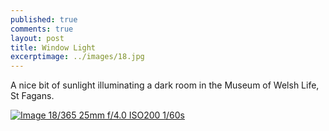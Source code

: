 ```yaml
---
published: true
comments: true
layout: post
title: Window Light
excerptimage: ../images/18.jpg
---
```


A nice bit of sunlight illuminating a dark room in the Museum of Welsh Life, St Fagans. 

[![Image 18/365	25mm	f/4.0	ISO200	1/60s](../images/18.jpg)](hhttps://www.flickr.com/photos/tmadhavan/16132688730/)